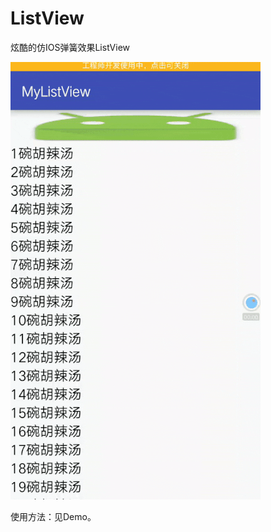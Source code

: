 # ListView
炫酷的仿IOS弹簧效果ListView

![](https://github.com/mengcuiguang/ListView-master/blob/master/test.gif)

使用方法：见Demo。

